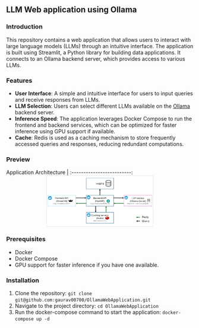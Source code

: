 ## LLM Web application using Ollama


### Introduction

This repository contains a web application that allows users to interact with large language models (LLMs) through an intuitive interface. The application is built using Streamlit, a Python library for building data applications. It connects to an Ollama backend server, which provides access to various LLMs.

### Features

- **User Interface**: A simple and intuitive interface for users to input queries and receive responses from LLMs.
- **LLM Selection**: Users can select different LLMs available on the [Ollama](https://ollama.com/search) backend server.
- **Inference Speed**: The application leverages Docker Compose to run the frontend and backend services, which can be optimized for faster inference using GPU support if available.
- **Cache**: Redis is used as a caching mechanism to store frequently accessed queries and responses, reducing redundant computations.

### Preview
Application Architecture |
:-------------------------:
<img src="assets/architecture.png" style="display: block; margin-left: auto; margin-right: auto; max-width: 57%; height: auto;" >

### Prerequisites
- Docker
- Docker Compose 
- GPU support for faster inference if you have one available.
  
### Installation

1. Clone the repository: `git clone git@github.com:gaurav00700/OllamaWebApplication.git`
2. Navigate to the project directory: `cd OllamaWebApplication`
3. Run the docker-compose command to start the application: `docker-compose up -d`